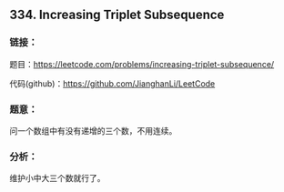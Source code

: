 ## 334. Increasing Triplet Subsequence

### **链接**：

题目：https://leetcode.com/problems/increasing-triplet-subsequence/  

代码(github)：https://github.com/JianghanLi/LeetCode

### **题意**：

问一个数组中有没有递增的三个数，不用连续。

### **分析**：

维护小中大三个数就行了。


